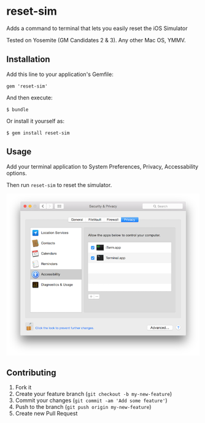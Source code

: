# reset-sim

Adds a command to terminal that lets you easily reset the iOS Simulator

Tested on Yosemite (GM Candidates 2 & 3). Any other Mac OS, YMMV.

## Installation

Add this line to your application's Gemfile:

    gem 'reset-sim'

And then execute:

    $ bundle

Or install it yourself as:

    $ gem install reset-sim

## Usage

Add your terminal application to System Preferences, Privacy, Accessability options.

Then run `reset-sim` to reset the simulator.

![System Preferences](/screenshot.png)

## Contributing

1. Fork it
2. Create your feature branch (`git checkout -b my-new-feature`)
3. Commit your changes (`git commit -am 'Add some feature'`)
4. Push to the branch (`git push origin my-new-feature`)
5. Create new Pull Request
